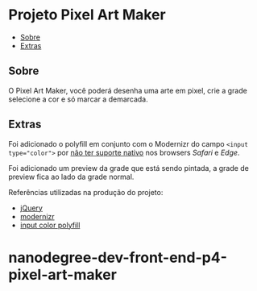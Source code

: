 # Projeto Pixel Art Maker

<!-- // ## Table of Contents -->

* [Sobre](#Sobre)
* [Extras](#Extras)

## Sobre

O Pixel Art Maker, você poderá desenha uma arte em pixel, crie a grade selecione a cor e só marcar a demarcada.

## Extras

Foi adicionado o polyfill em conjunto com o Modernizr do campo `<input type="color">` por [não ter suporte nativo](https://caniuse.com/#search=color) nos browsers *Safari* e *Edge*.

Foi adicionado um preview da grade que está sendo pintada, a grade de preview fica ao lado da grade normal.

Referências utilizadas na produção do projeto:
  * [jQuery](https://jquery.com/)
  * [modernizr](https://modernizr.com/)
  * [input color polyfill](https://github.com/jonstipe/color-polyfill)

# nanodegree-dev-front-end-p4-pixel-art-maker
